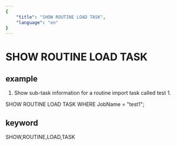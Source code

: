 ```yaml
---
{
    "title": "SHOW ROUTINE LOAD TASK",
    "language": "en"
}
---
```


# SHOW ROUTINE LOAD TASK
## example

1. Show sub-task information for a routine import task called test 1.

SHOW ROUTINE LOAD TASK WHERE JobName = "test1";

## keyword
SHOW,ROUTINE,LOAD,TASK
